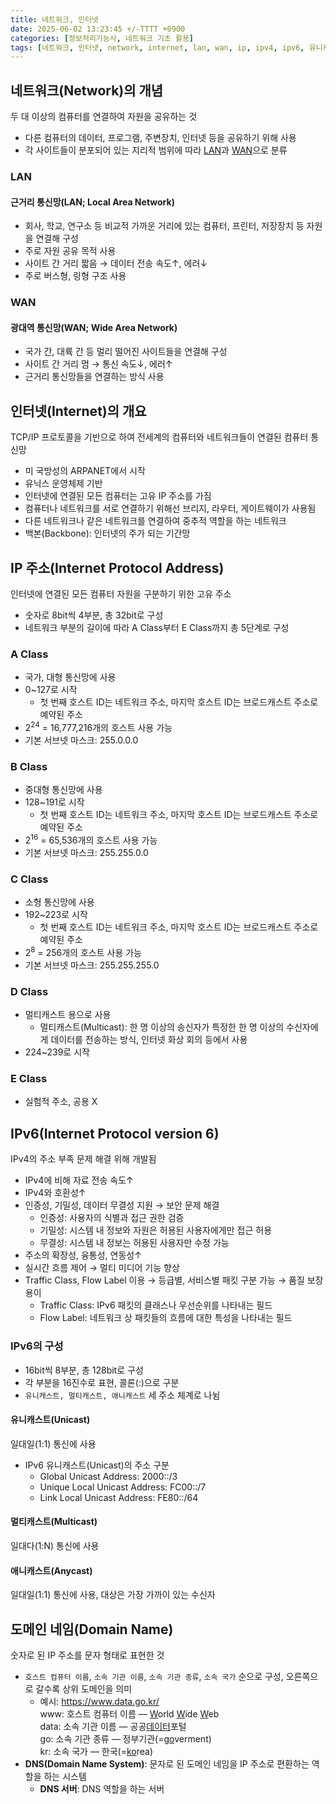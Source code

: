 ```yaml
---
title: 네트워크, 인터넷
date: 2025-06-02 13:23:45 +/-TTTT +0900
categories: [정보처리기능사, 네트워크 기초 활용]
tags: [네트워크, 인터넷, network, internet, lan, wan, ip, ipv4, ipv6, 유니캐스트, 멀티캐스트, 애니캐스트, unicast, multicast, anycast, dns]
---
```


## 네트워크(Network)의 개념
두 대 이상의 컴퓨터를 연결하여 자원을 공유하는 것
* 다른 컴퓨터의 데이터, 프로그램, 주변장치, 인터넷 등을 공유하기 위해 사용
* 각 사이트들이 분포되어 있는 지리적 범위에 따라 [LAN](#lan)과 [WAN](#wan)으로 분류

### LAN

#### 근거리 통신망(LAN; Local Area Network)
* 회사, 학교, 연구소 등 비교적 가까운 거리에 있는 컴퓨터, 프린터, 저장장치 등 자원을 연결해 구성
* 주로 자원 공유 목적 사용
* 사이트 간 거리 짧음 → 데이터 전송 속도↑, 에러↓
* 주로 버스형, 링형 구조 사용 

### WAN

#### 광대역 통신망(WAN; Wide Area Network)
* 국가 간, 대륙 간 등 멀리 떨어진 사이트들을 연결해 구성
* 사이트 간 거리 멈 → 통신 속도↓, 에러↑
* 근거리 통신망들을 연결하는 방식 사용

## 인터넷(Internet)의 개요
TCP/IP 프로토콜을 기반으로 하여 전세계의 컴퓨터와 네트워크들이 연결된 컴퓨터 통신망
* 미 국방성의 ARPANET에서 시작
* 유닉스 운영체제 기반
* 인터넷에 연결된 모든 컴퓨터는 고유 IP 주소를 가짐
* 컴퓨터나 네트워크를 서로 연결하기 위해선 브리지, 라우터, 게이트웨이가 사용됨
* 다른 네트워크나 같은 네트워크를 연결하여 중추적 역할을 하는 네트워크
* 백본(Backbone): 인터넷의 주가 되는 기간망

## IP 주소(Internet Protocol Address)
인터넷에 연결된 모든 컴퓨터 자원을 구분하기 위한 고유 주소
* 숫자로 8bit씩 4부분, 총 32bit로 구성
* 네트워크 부분의 길이에 따라 A Class부터 E Class까지 총 5단계로 구성

### A Class
* 국가, 대형 통신망에 사용
* 0~127로 시작
  * 첫 번째 호스트 ID는 네트워크 주소, 마지막 호스트 ID는 브로드캐스트 주소로 예약된 주소
* 2<sup>24</sup> = 16,777,216개의 호스트 사용 가능
* 기본 서브넷 마스크: 255.0.0.0

### B Class
* 중대형 통신망에 사용
* 128~191로 시작
  * 첫 번째 호스트 ID는 네트워크 주소, 마지막 호스트 ID는 브로드캐스트 주소로 예약된 주소
* 2<sup>16</sup> = 65,536개의 호스트 사용 가능
* 기본 서브넷 마스크: 255.255.0.0

### C Class
* 소형 통신망에 사용
* 192~223로 시작
  * 첫 번째 호스트 ID는 네트워크 주소, 마지막 호스트 ID는 브로드캐스트 주소로 예약된 주소
* 2<sup>8</sup> = 256개의 호스트 사용 가능
* 기본 서브넷 마스크: 255.255.255.0

### D Class
* 멀티캐스트 용으로 사용
  * 멀티캐스트(Multicast): 한 명 이상의 송신자가 특정한 한 명 이상의 수신자에게 데이터를 전송하는 방식, 인터넷 화상 회의 등에서 사용
* 224~239로 시작

### E Class
* 실험적 주소, 공용 X

## IPv6(Internet Protocol version 6)
IPv4의 주소 부족 문제 해결 위해 개발됨
* IPv4에 비해 자료 전송 속도↑
* IPv4와 호환성↑
* 인증성, 기밀성, 데이터 무결성 지원 → 보안 문제 해결
  * 인증성: 사용자의 식별과 접근 권한 검증
  * 기밀성: 시스템 내 정보와 자원은 허용된 사용자에게만 접근 허용
  * 무결성: 시스템 내 정보는 허용된 사용자만 수정 가능
* 주소의 확장성, 융통성, 연동성↑
* 실시간 흐름 제어 → 멀티 미디어 기능 향상
* Traffic Class, Flow Label 이용 → 등급별, 서비스별 패킷 구분 가능 → 품질 보장 용이
  * Traffic Class: IPv6 패킷의 클래스나 우선순위를 나타내는 필드
  * Flow Label: 네트워크 상 패킷들의 흐름에 대한 특성을 나타내는 필드

### IPv6의 구성
* 16bit씩 8부분, 총 128bit로 구성
* 각 부분을 16진수로 표현, 콜론(:)으로 구분
* `유니캐스트, 멀티캐스트, 애니캐스트` 세 주소 체계로 나뉨

#### 유니캐스트(Unicast)
일대일(1:1) 통신에 사용
* IPv6 유니캐스트(Unicast)의 주소 구분
  * Global Unicast Address: 2000::/3
  * Unique Local Unicast Address: FC00::/7
  * Link Local Unicast Address: FE80::/64

#### 멀티캐스트(Multicast)
일대다(1:N) 통신에 사용

#### 애니캐스트(Anycast)
일대일(1:1) 통신에 사용, 대상은 가장 가까이 있는 수신자

## 도메인 네임(Domain Name)
숫자로 된 IP 주소를 문자 형태로 표현한 것
* `호스트 컴퓨터 이름`, `소속 기관 이름`, `소속 기관 종류`, `소속 국가` 순으로 구성, 오른쪽으로 갈수록 상위 도메인을 의미
  * 예시: <https://www.data.go.kr/><br>
  www: 호스트 컴퓨터 이름 ― <u>W</u>orld <u>W</u>ide <u>W</u>eb<br>
  data: 소속 기관 이름 ― 공공<u>데이터</u>포털<br>
  go: 소속 기관 종류 ― 정부기관(=<u>go</u>verment)<br>
  kr: 소속 국가 ― 한국(=<u>ko</u>rea)
* **DNS(Domain Name System)**: 문자로 된 도메인 네임을 IP 주소로 편환하는 역할을 하는 시스템
  * **DNS 서버**: DNS 역할을 하는 서버
